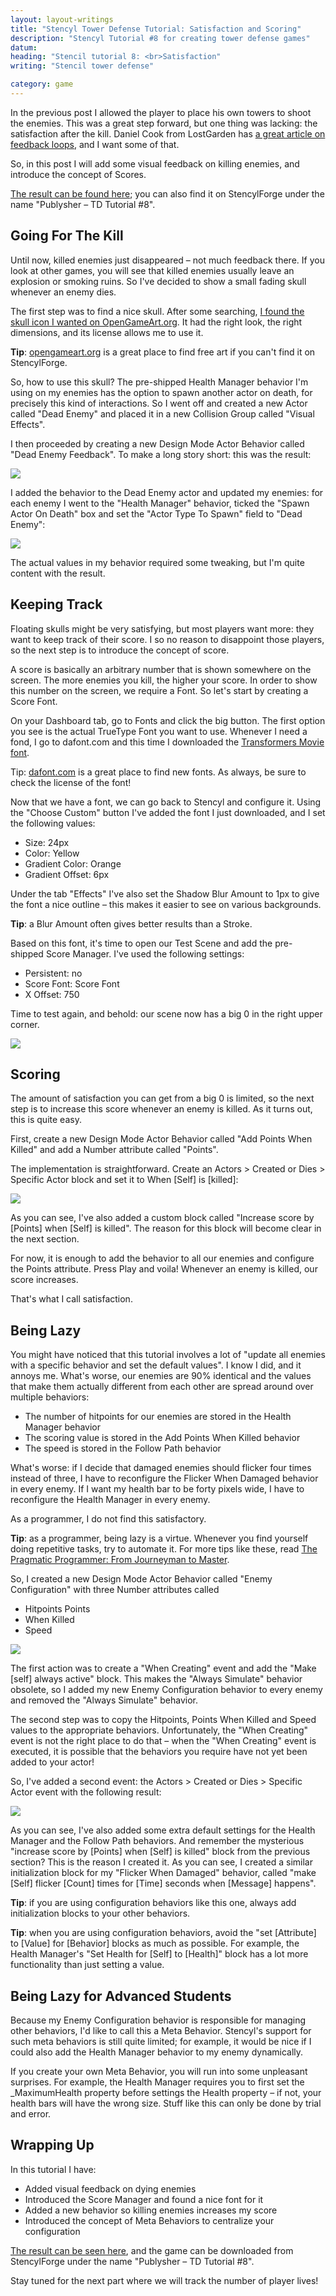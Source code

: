 ```yaml
---
layout: layout-writings
title: "Stencyl Tower Defense Tutorial: Satisfaction and Scoring"
description: "Stencyl Tutorial #8 for creating tower defense games"
datum: 
heading: "Stencil tutorial 8: <br>Satisfaction"
writing: "Stencil tower defense"

category: game
---
```


In the previous post I allowed the player to place his own towers to shoot the enemies. This was a great step
forward, but one thing was lacking: the satisfaction after the kill. Daniel Cook from LostGarden has [a great article
on feedback loops](http://www.lostgarden.com/2006/10/what-are-game-mechanics.html), and I want some of that.

So, in this post I will add some visual feedback on killing enemies, and introduce the concept of Scores.

[The result can be found here](http://www.stencyl.com/game/play/12848); you can also find it on StencylForge under
the name "Publysher – TD Tutorial #8".

Going For The Kill
------------------

Until now, killed enemies just disappeared – not much feedback there. If you look at other games,
you will see that killed enemies usually leave an explosion or smoking ruins. So I've decided to show a small fading
skull whenever an enemy dies.

The first step was to find a nice skull. After some searching,
[I found the skull icon I wanted on OpenGameArt.org](http://opengameart.org/content/various-icons). It
had the right look, the right dimensions, and its license allows me to use it.

**Tip**: [opengameart.org](http://opengameart.org/) is a great place to find free art if you can't find it on
StencylForge.

So, how to use this skull? The pre-shipped Health Manager behavior I'm using on my enemies has the option to spawn
another actor on death, for precisely this kind of interactions. So I went off and created a new Actor called "Dead
Enemy" and placed it in a new Collision Group called "Visual Effects".

I then proceeded by creating a new Design Mode Actor Behavior called "Dead Enemy Feedback".  To make a long story
short: this was the result:

![](/images/stencyl/step8-1.png)

I added the behavior to the Dead Enemy actor and updated my enemies: for each enemy I went to the "Health Manager"
behavior, ticked the "Spawn Actor On Death" box and set the "Actor Type To Spawn" field to "Dead Enemy":

![](/images/stencyl/step8-2.png)

The actual values in my behavior required some tweaking, but I'm quite content with the result.

Keeping Track
--------------

Floating skulls might be very satisfying, but most players want more: they want to keep track of their score. I so no
 reason to disappoint those players, so the next step is to introduce the concept of score.

A score is basically an arbitrary number that is shown somewhere on the screen. The more enemies you kill,
the higher your score. In order to show this number on the screen, we require a Font. So let's start by creating a
Score Font.

On your Dashboard tab, go to Fonts and click the big button. The first option you see is the actual TrueType Font you
want to use. Whenever I need a fond, I go to dafont.com and this time I downloaded the
[Transformers Movie font](http://www.dafont.com/transformers-movie.font).

Tip: [dafont.com](http://dafont.com) is a great place to find new fonts. As always,
be sure to check the license of the font!

Now that we have a font, we can go back to Stencyl and configure it. Using the "Choose Custom" button I've added the
font I just downloaded, and I set the following values:

- Size: 24px
- Color: Yellow
- Gradient Color: Orange
- Gradient Offset: 6px

Under the tab "Effects" I've also set the Shadow  Blur Amount to 1px to give the font a nice outline – this makes it
easier to see on various backgrounds.

**Tip**: a Blur Amount often gives better results than a Stroke.

Based on this font, it's time to open our Test Scene and add the pre-shipped Score Manager. I've used the following
settings:

- Persistent: no
- Score Font: Score Font
- X Offset: 750

Time to test again, and behold: our scene now has a big 0 in the right upper corner.

![](/images/stencyl/step8-3.png)

Scoring
-------

The amount of satisfaction you can get from a big 0 is limited, so the next step is to increase this score whenever
an enemy is killed. As it turns out, this is quite easy.

First, create a new Design Mode Actor Behavior called "Add Points When Killed" and add a Number attribute called
"Points".

The implementation is straightforward.  Create an Actors > Created or Dies > Specific Actor block and set it to When
\[Self] is \[killed]:

![](/images/stencyl/step8-4.png)

As you can see, I've also added a custom block called "Increase score by [Points] when [Self] is killed".  The reason
for this block will become clear in the next section.

For now, it is enough to add the behavior to all our enemies and configure the Points attribute. Press Play and
voila! Whenever an enemy is killed, our score increases.

That's what I call satisfaction.

Being Lazy
----------

You might have noticed that this tutorial involves a lot of "update all enemies with a specific behavior and set the
default values". I know I did, and it annoys me. What's worse, our enemies are 90% identical and the values that make
them actually different from each other are spread around over multiple behaviors:

* The number of hitpoints for our enemies are stored in the Health Manager behavior
* The scoring value is stored in the Add Points When Killed behavior
* The speed is stored in the Follow Path behavior

What's worse: if I decide that damaged enemies should flicker four times instead of three,
I have to reconfigure the Flicker When Damaged behavior in every enemy. If I want my health bar to be forty pixels
wide, I have to reconfigure the Health Manager in every enemy.

As a programmer, I do not find this satisfactory.

**Tip**: as a programmer, being lazy is a virtue. Whenever you find yourself doing repetitive tasks,
try to automate it. For more tips like these, read
[The Pragmatic Programmer: From Journeyman to Master](http://www.amazon.com/gp/product/020161622X/ref=as_li_qf_sp_asin_tl?ie=UTF8&camp=1789&creative=9325&creativeASIN=020161622X&linkCode=as2&tag=dnd05-20).

So, I created a new Design Mode Actor Behavior called "Enemy Configuration" with three Number attributes called

- Hitpoints Points
- When Killed
- Speed

![](/images/stencyl/step8-6.png)

The first action was to create a "When Creating" event and add the "Make [self] always active" block. This makes the
"Always Simulate" behavior obsolete, so I added my new Enemy Configuration behavior to every enemy and removed the
"Always Simulate" behavior.

The second step was to copy the Hitpoints, Points When Killed and Speed values to the appropriate behaviors.
Unfortunately, the "When Creating" event is not the right place to do that – when the "When Creating" event is
executed, it is possible that the behaviors you require have not yet been added to your actor!

So, I've added a second event: the Actors > Created or Dies > Specific Actor event with the following result:

![](/images/stencyl/step8-5.png)

As you can see, I've also added some extra default settings for the Health Manager and the Follow Path behaviors. And
remember the mysterious "increase score by [Points] when [Self] is killed" block from the previous section? This is
the reason I created it. As you can see, I created a similar initialization block for my "Flicker When Damaged"
behavior, called "make [Self] flicker [Count] times for [Time] seconds when [Message] happens".

**Tip**: if you are using configuration behaviors like this one, always add initialization blocks to your other
behaviors.

**Tip**: when you are using configuration behaviors, avoid the "set [Attribute] to [Value] for [Behavior] blocks as
much as possible. For example, the Health Manager's "Set Health for [Self] to [Health]" block has a lot more
functionality than just setting a value.

Being Lazy for Advanced Students
--------------------------------

Because my Enemy Configuration behavior is responsible for managing other behaviors,
I'd like to call this a Meta Behavior. Stencyl's support for such meta behaviors is still quite limited; for example,
it would be nice if I could also add the Health Manager behavior to my enemy dynamically.

If you create your own Meta Behavior, you will run into some unpleasant surprises. For example,
the Health Manager requires you to first set the \_MaximumHealth property before settings the Health property – if
not, your health bars will have the wrong size. Stuff like this can only be done by trial and error.

Wrapping Up
-----------

In this tutorial I have:

- Added visual feedback on dying enemies
- Introduced the Score Manager and found a nice font for it
- Added a new behavior so killing enemies increases my score
- Introduced the concept of Meta Behaviors to centralize your configuration

[The result can be seen here](http://www.stencyl.com/game/play/12848), and the game can be downloaded from
StencylForge under the name "Publysher – TD Tutorial #8".

Stay tuned for the next part where we will track the number of player lives!

